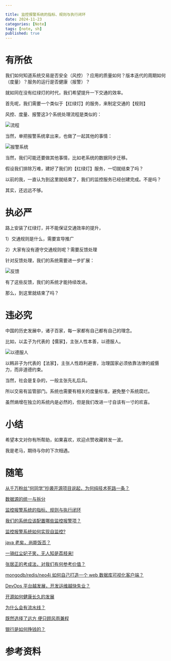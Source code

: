 ```yaml
---

title: 监控报警系统的指标、规则与执行闭环
date: 2024-11-23
categories: [Note]
tags: [note, sh]
published: true
---
```



# 有所依

我们如何知道系统交易是否安全（风控）？应用的质量如何？版本迭代的周期如何（度量）？服务的运行是否健康（报警）？

就如同在没有红绿灯的时代，我们希望提升一下交通的效率。

首先呢，我们需要一个类似于【红绿灯】的服务，来制定交通的【规则】

风控、度量、报警这3个系统处理流程是类似的：

![流程](https://gitee.com/houbinbin/imgbed/raw/master/img/%E8%A7%84%E5%88%99.drawio.png)

当然，单把报警系统拿出来，也做了一起其他的事情：

![报警系统](https://gitee.com/houbinbin/imgbed/raw/master/img/%E6%8A%A5%E8%AD%A6%E7%B3%BB%E7%BB%9F.drawio.png)

当然，我们可能还要做其他事情，比如老系统的数据同步迁移。

假设我们排除万难，建好了我们的【红绿灯】服务，一切就结束了吗？

以前的我，一直认为到这里就结束了，我们的监控服务已经创建完成。不是吗？

其实，还远远不够。

# 执必严

路上安装了红绿灯，并不能保证交通效率的提升，

1）交通规则是什么，需要宣导推广

2）大家有没有遵守交通规则呢？需要反馈处理

针对反馈处理，我们的系统需要进一步扩展：

![反馈](https://gitee.com/houbinbin/imgbed/raw/master/img/%E6%8A%A5%E8%AD%A6%E7%B3%BB%E7%BB%9F%E7%9A%84%E5%8F%8D%E9%A6%88.drawio.png)

有了这些反馈，我们的系统才能持续改进。

那么，到这里就结束了吗？

# 违必究

中国的历史发展中，诸子百家，每一家都有自己都有自己的理念。

比如，以孟子为代表的【儒家】，主张人性本善，以德服人。

![以德服人](https://gitee.com/houbinbin/imgbed/raw/master/img/bee4b9cf4186d0b72415d1a8977d4086.jpeg)

以韩非子为代表的【法家】，主张人性趋利避害，治理国家必须依靠法律的威慑力，而非道德约束。

当然，社会是复杂的，一般主张先礼后兵。

所以交易有监管部门。系统也需要有相关的度量标准，避免整个系统腐烂。

虽然熵增在独立的系统内是必然的，但是我们改进一寸自该有一寸的欢喜。

# 小结

希望本文对你有所帮助，如果喜欢，欢迎点赞收藏转发一波。

我是老马，期待与你的下次相遇。

# 随笔

[从千万粉丝“何同学”抄袭开源项目说起，为何纯技术死路一条？](https://houbb.github.io/2024/11/22/note-02-he-tech)

[数据源的统一与拆分](https://houbb.github.io/2024/11/22/note-03-split-apache-calcite)

[监控报警系统的指标、规则与执行闭环](https://houbb.github.io/2024/11/22/note-04-indicator-rule-execute-mearurement)

[我们的系统应该配置哪些监控报警项？](https://houbb.github.io/2024/11/22/note-04-indicator-rule-items)

[监控报警系统如何实现自监控?](https://houbb.github.io/2024/11/22/note-04-indicator-rule-items-self-monitor)

[java 老矣，尚能饭否？](https://houbb.github.io/2024/11/22/note-05-is-java-so-old)

[一骑红尘妃子笑，无人知是荔枝来!](https://houbb.github.io/2024/11/22/note-06-lizhi)

[张居正的考成法，对我们有何参考价值？](https://houbb.github.io/2024/11/22/note-07-zhangjuzheng-kaochengfa)

[mongodb/redis/neo4j 如何自己打造一个 web 数据库可视化客户端？](https://houbb.github.io/2024/11/22/note-08-visual)

[DevOps 平台越发展，开发运维越快失业？](https://houbb.github.io/2024/11/22/note-09-devops-how-to-go)

[开源如何健康长久的发展](https://houbb.github.io/2024/11/22/note-10-opensource-way)

[为什么会有流水线？](https://houbb.github.io/2024/11/22/note-11-pipeline)

[既然选择了远方 便只顾风雨兼程](https://houbb.github.io/2024/11/22/note-12-positive-negative)

[银行是如何挣钱的？](https://houbb.github.io/2024/11/22/note-13-bank-profit)

# 参考资料

